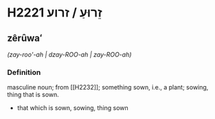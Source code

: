 # H2221 זֵרוּעַ / זרוע

## zêrûwaʻ

_(zay-roo'-ah | dzay-ROO-ah | zay-ROO-ah)_

### Definition

masculine noun; from [[H2232]]; something sown, i.e., a plant; sowing, thing that is sown.

- that which is sown, sowing, thing sown
